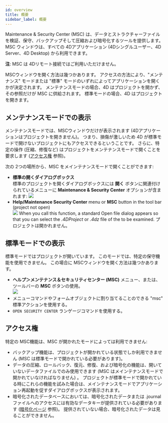 ```yaml
---
id: overview
title: 概要
sidebar_label: 概要
---
```


Maintenance & Security Center (MSC) は、データとストラクチャーファイルを検証、保守、バックアップそして圧縮および暗号化するツールを提供します。 MSC ウィンドウは、すべての 4Dアプリケーション (4Dシングルユーザー、4D Server、4D Desktop) から利用できます。

**注**: MSC は 4Dリモート接続ではご利用いただけません。

MSCウィンドウを開く方法は幾つかあります。 アクセスの方法により、"メンテナンス" モードまたは "標準" モードのいずれによってアプリケーションを開くかが決定されます。 メンテナンスモードの場合、4D はプロジェクトを開かず、その参照だけが MSC に供給されます。 標準モードの場合、4D はプロジェクトを開きます。

## メンテナンスモードでの表示

メンテナンスモードでは、MSCウィンドウだけが表示されます (4Dアプリケーションはプロジェクトを開きません)。 つまり、損傷が激しいため 4D が標準モードで開けないプロジェクトにもアクセスできるということです。 さらに、特定の操作 (圧縮、修復など) はプロジェクトをメンテナンスモードで開くことを要求します ([アクセス権](#アクセス権) 参照)。

次の 2つの場所から、MSC をメインテナンスモードで開くことができます:

- **標準の開くダイアログボックス**<br /> 標準のプロジェクトを開くダイアログボックスには **開く** ボタンに関連付けられているメニューに **Maintenance & Security Center** オプションが含まれます: ![](../assets/en/MSC/MSC_standardOpen.png)
- **Help/Maintenance Security Center** menu or **MSC** button in the tool bar (project not open)  
  ![](../assets/en/MSC/mscicon.png) When you call this function, a standard Open file dialog appears so that you can select the *.4DProject* or *.4dz* file of the to be examined. プロジェクトは開かれません。

## 標準モードでの表示

標準モードではプロジェクトが開いています。 このモードでは、特定の保守機能を使用できません。 この場合に MSCウィンドウを開く方法は幾つかあります。

- **ヘルプ＞メンテナンス＆セキュリティセンター (MSC)** メニュー、または、ツールバーの **MSC** ボタンの使用。  
  ![](../assets/en/MSC/mscicon.png)
- メニューコマンドやフォームオブジェクトに割り当てることのできる "msc" 標準アクションを使用する。
- `OPEN SECURITY CENTER` ランゲージコマンドを使用する。

## アクセス権

特定の MSC機能は、MSC が開かれたモードによっては利用できません:

- バックアップ機能は、プロジェクトが開かれている状態でしか利用できません (MSC は標準モードで開かれている必要があります)。
- データの圧縮、ロールバック、復元、修復、および暗号化の機能は、開いていないデータファイルでのみ使用できます (MSC はメインテナンスモードで開かれていなければなりません) 。 プロジェクトが標準モードで開かれている時にこれらの機能を試みた場合は、メインテナンスモードでアプリケーション再起動を促すダイアログボックスが表示されます。
- 暗号化されたデータベースにおいては、暗号化されたデータまたは .journal ファイルへのアクセスには有効なデータキーが提供されている必要があります ([暗号化ページ](encrypt.md) 参照)。 提供されていない場合、暗号化されたデータは見ることができません。
